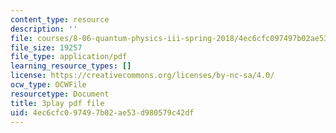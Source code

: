 ```yaml
---
content_type: resource
description: ''
file: courses/8-06-quantum-physics-iii-spring-2018/4ec6cfc097497b02ae53d980579c42df_nd_sryUc1tc.pdf
file_size: 19257
file_type: application/pdf
learning_resource_types: []
license: https://creativecommons.org/licenses/by-nc-sa/4.0/
ocw_type: OCWFile
resourcetype: Document
title: 3play pdf file
uid: 4ec6cfc0-9749-7b02-ae53-d980579c42df
---
```

